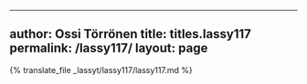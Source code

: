 
---
author: Ossi Törrönen
title: titles.lassy117
permalink: /lassy117/
layout: page
---
{% translate_file _lassyt/lassy117/lassy117.md %}
